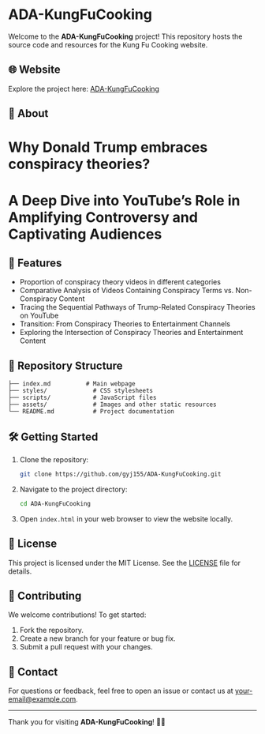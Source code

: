 # ADA-KungFuCooking

Welcome to the **ADA-KungFuCooking** project! This repository hosts the source code and resources for the Kung Fu Cooking website.

## 🌐 Website
Explore the project here: [ADA-KungFuCooking](https://gyj155.github.io/ADA-KungFuCooking/)

## 📖 About

# Why Donald Trump embraces conspiracy theories?

# A Deep Dive into YouTube’s Role in Amplifying Controversy and Captivating Audiences

## 🚀 Features
- Proportion of conspiracy theory videos in different categories
- Comparative Analysis of Videos Containing Conspiracy Terms vs. Non-Conspiracy Content
- Tracing the Sequential Pathways of Trump-Related Conspiracy Theories on YouTube
- Transition: From Conspiracy Theories to Entertainment Channels
- Exploring the Intersection of Conspiracy Theories and Entertainment Content

## 📂 Repository Structure
```
├── index.md          # Main webpage
├── styles/             # CSS stylesheets
├── scripts/            # JavaScript files
├── assets/             # Images and other static resources
└── README.md           # Project documentation
```

## 🛠️ Getting Started
1. Clone the repository:
   ```bash
   git clone https://github.com/gyj155/ADA-KungFuCooking.git
   ```
2. Navigate to the project directory:
   ```bash
   cd ADA-KungFuCooking
   ```
3. Open `index.html` in your web browser to view the website locally.

## 📜 License
This project is licensed under the MIT License. See the [LICENSE](LICENSE) file for details.

## 🤝 Contributing
We welcome contributions! To get started:
1. Fork the repository.
2. Create a new branch for your feature or bug fix.
3. Submit a pull request with your changes.

## 📧 Contact
For questions or feedback, feel free to open an issue or contact us at [your-email@example.com](mailto:your-email@example.com).

---

Thank you for visiting **ADA-KungFuCooking**! 🍳🥋
